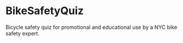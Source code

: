 # BikeSafetyQuiz
Bicycle safety quiz for promotional and educational use by a NYC bike safety expert.

